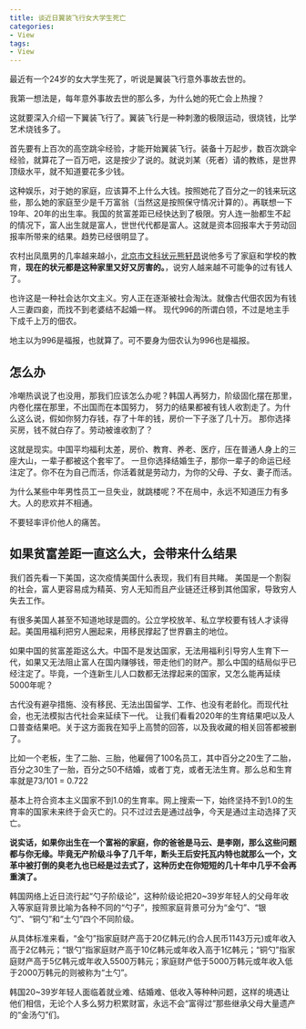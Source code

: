```yaml
---
title: 谈近日翼装飞行女大学生死亡
categories:
- View
tags:
- View
---
```



最近有一个24岁的女大学生死了，听说是翼装飞行意外事故去世的。

我第一想法是，每年意外事故去世的那么多，为什么她的死亡会上热搜？

这就要深入介绍一下翼装飞行了。翼装飞行是一种刺激的极限运动，很烧钱，比学艺术烧钱多了。

首先要有上百次的高空跳伞经验，才能开始翼装飞行。装备十万起步，数百次跳伞经验，就算花了一百万吧，这是按少了说的。就说刘某（死者）请的教练，是世界顶级水平，就不知道要花多少钱。

这种娱乐，对于她的家庭，应该算不上什么大钱。按照她花了百分之一的钱来玩这些，那么她的家庭至少是千万富翁（当然这是按照保守情况计算的）。再联想一下19年、20年的出生率。我国的贫富差距已经快达到了极限。穷人连一胎都生不起的情况下，富人出生就是富人，世世代代都是富人。这就是资本回报率大于劳动回报率所带来的结果。趋势已经很明显了。

农村出凤凰男的几率越来越小，[北京市文科状元熊轩昂](https://www.zhihu.com/question/61517331)说他多亏了家庭和学校的教育，**现在的状元都是这种家里又好又厉害的。**，说穷人越来越不可能争的过有钱人了。

也许这是一种社会达尔文主义。穷人正在逐渐被社会淘汰。就像古代佃农因为有钱人三妻四妾，而找不到老婆结不起婚一样。
现代996的所谓白领，不过是地主手下成千上万的佃农。

地主以为996是福报，也就算了。可不要身为佃农认为996也是福报。

## 怎么办

冷嘲热讽说了也没用，那我们应该怎么办呢？韩国人再努力，阶级固化摆在那里，内卷化摆在那里，不出国而在本国努力，
努力的结果都被有钱人收割走了。为什么这么说，假如你努力存钱，存了十年的钱，房价一下子涨了几十万。
那你选择买房，钱不就白存了。劳动被谁收割了？

这就是现实。中国平均福利太差，房价、教育、养老、医疗，压在普通人身上的三座大山，一辈子都被这个套牢了。
一旦你选择结婚生子，那你一辈子的命运已经注定了。你不在为自己而活，你活着就是劳动力，为你的父母、子女、妻子而活。

为什么某些中年男性员工一旦失业，就跳楼呢？不在局中，永远不知道压力有多大。人的悲欢并不相通。

不要轻率评价他人的痛苦。

## 如果贫富差距一直这么大，会带来什么结果
我们首先看一下美国，这次疫情美国什么表现，我们有目共睹。
美国是一个割裂的社会，富人更容易成为精英、穷人无知而且产业链还迁移到其他国家，导致穷人失去工作。

有很多美国人甚至不知道地球是圆的。公立学校放羊、私立学校要有钱人才读得起。美国用福利把穷人圈起来，用移民撑起了世界霸主的地位。

如果中国的贫富差距这么大。中国不是发达国家，无法用福利引导穷人生育下一代，如果又无法阻止富人在国内赚够钱，带走他们的财产。那么中国的结局似乎已经注定了。毕竟，一个连新生儿人口数都无法撑起来的国家，又怎么能再延续5000年呢？

古代没有避孕措施、没有移民、无法出国留学、工作、也没有老龄化。而现代社会，也无法模拟古代社会来延续下一代。
让我们看看2020年的生育结果吧以及人口普查结果吧。关于这方面我在知乎上高赞的回答，以及我收藏的相关回答都被删了。

比如一个老板，生了二胎、三胎，他雇佣了100名员工，其中百分之20生了二胎，百分之30生了一胎，百分之50不结婚，或者丁克，或者无法生育。那么总和生育率就是73/101 = 0.722

基本上符合资本主义国家不到1.0的生育率。网上搜索一下，始终坚持不到1.0的生育率的国家未来终于会灭亡的。只不过过去是通过战争，今天是通过主动选择了灭亡。

**说实话，如果你出生在一个富裕的家庭，你的爸爸是马云、是李刚，那么这些问题都与你无缘。毕竟无产阶级斗争了几千年，断头王后安托瓦内特也就那么一个，文革中被打倒的臭老九也已经是过去式了，这种历史在你短短的几十年中几乎不会再重演了。**

韩国网络上近日流行起“勺子阶级论”，这种阶级论把20~39岁年轻人的父母年收入等家庭背景比喻为各种不同的“勺子”，按照家庭背景可分为“金勺”、“银勺”、“铜勺”和“土勺”四个不同阶级。

从具体标准来看，“金勺”指家庭财产高于20亿韩元(约合人民币1143万元)或年收入高于2亿韩元；“银勺”指家庭财产高于10亿韩元或年收入高于1亿韩元；“铜勺”指家庭财产高于5亿韩元或年收入5500万韩元；家庭财产低于5000万韩元或年收入低于2000万韩元的则被称为“土勺”。

韩国20~39岁年轻人面临着就业难、结婚难、低收入等种种问题，这样的境遇让他们相信，无论个人多么努力积累财富，永远不会“富得过”那些继承父母大量遗产的“金汤勺”们。


